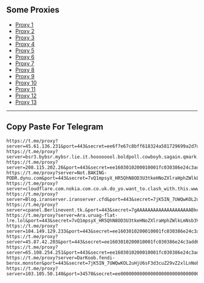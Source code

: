 Some Proxies
---
- [Proxy 1](https://t.me/proxy?server=45.61.136.231&port=443&secret=ee6f7e67c8bff618324a581729699a2d7d7777772e636c6f7564666c6172652e636f6d)
- [Proxy 2](https://t.me/proxy?server=bsr3.bybsr.mybsr.lie.it.hoooooool.boldpoll.cowboyh.sagain.qmark.www.sssdigik.scom.iranservers.com.bing.com.gmail.scoms.gnic.ir.thisisme.ir.mihanwebhost.sejhost.udfuk.986.entekhab.ddns.net.dynu.cfeccom.noip.withoutip.without.zarfiyat.worldsparr.website.&port=443&secret=7gAAAAAAAAAAAAAAAAAAAABjLnJwcnMtY2RuLmNvbQ)
- [Proxy 3](https://t.me/proxy?server=208.115.202.26&port=443&secret=ee1603010200010001fc030386e24c3add74656c65776562696f6e2e636f6d)
- [Proxy 4](https://t.me/proxy?server=Not.BAKING-PODR.dynu.com&port=443&secret=7vQ1mpsyX_HR5QhN8OD3U3tkeHNoZXlraHphZWlkLmNsb3VkZnJvbnQubmV0)
- [Proxy 5](https://t.me/proxy?server=cloudflare.com.nokia.com.co.uk.do_yo.want_to.clash_with.this.www.microsoft.com.there_is_no.place_like.localhost.www.bing.com.count_with_me.cyou.com.now_sudo.rm_rf.ddns.net.we_are_here.again_to_fight.everyone.i_am.the_internet.special_wayob.blackmile.cfd.&port=443&secret=7gAAAAAAAAAAAAAAAAAAAABkeHNoZXlraHphZWlkLmNsb3VkZnJvbnQubmV0)
- [Proxy 6](https://t.me/proxy?server=Blog.iranserver.iranserver.cfd&port=443&secret=7jK5IN_7UWQwKOL2uHjU6sFhcnZhbi5pcg)
- [Proxy 7](https://t.me/proxy?server=cpanel.Berlinevent.tk.&port=443&secret=7gAAAAAAAAAAAAAAAAAAAABkeHNoZXlraHphZWlkLmNsb3VkZnJvbnQubmV0)
- [Proxy 8](https://t.me/proxy?server=Ara.uruag-flat-lre.lol&port=443&secret=7vQ1mpsyX_HR5QhN8OD3U3tkeHNoZXlraHphZWlkLmNsb3VkZnJvbnQubmV0)
- [Proxy 9](https://t.me/proxy?server=104.149.129.233&port=443&secret=ee1603010200010001fc030386e24c3add6d792e6972616e63656c6c2e6972)
- [Proxy 10](https://t.me/proxy?server=45.87.42.203&port=443&secret=ee1603010200010001fc030386e24c3add6d792e6972616e63656c6c2e6972)
- [Proxy 11](https://t.me/proxy?server=65.108.254.251&port=443&secret=ee1603010200010001fc030386e24c3add4d592e6952616e43656c6c2e4b6f73)
- [Proxy 12](https://t.me/proxy?server=DarKoob.fendi-berox.monster&port=443&secret=7jK5IN_7UWQwKOL2uHjU6sF3d3cuZ29vZ2xlLnNob3A)
- [Proxy 13](https://t.me/proxy?server=103.105.50.140&port=34570&secret=ee000000000000000000000000000000006d79736f6e2e64756f6c696e676f2e636f6d)
---
Copy Paste For Telegram
---
```
https://t.me/proxy?server=45.61.136.231&port=443&secret=ee6f7e67c8bff618324a581729699a2d7d7777772e636c6f7564666c6172652e636f6d
https://t.me/proxy?server=bsr3.bybsr.mybsr.lie.it.hoooooool.boldpoll.cowboyh.sagain.qmark.www.sssdigik.scom.iranservers.com.bing.com.gmail.scoms.gnic.ir.thisisme.ir.mihanwebhost.sejhost.udfuk.986.entekhab.ddns.net.dynu.cfeccom.noip.withoutip.without.zarfiyat.worldsparr.website.&port=443&secret=7gAAAAAAAAAAAAAAAAAAAABjLnJwcnMtY2RuLmNvbQ
https://t.me/proxy?server=208.115.202.26&port=443&secret=ee1603010200010001fc030386e24c3add74656c65776562696f6e2e636f6d
https://t.me/proxy?server=Not.BAKING-PODR.dynu.com&port=443&secret=7vQ1mpsyX_HR5QhN8OD3U3tkeHNoZXlraHphZWlkLmNsb3VkZnJvbnQubmV0
https://t.me/proxy?server=cloudflare.com.nokia.com.co.uk.do_yo.want_to.clash_with.this.www.microsoft.com.there_is_no.place_like.localhost.www.bing.com.count_with_me.cyou.com.now_sudo.rm_rf.ddns.net.we_are_here.again_to_fight.everyone.i_am.the_internet.special_wayob.blackmile.cfd.&port=443&secret=7gAAAAAAAAAAAAAAAAAAAABkeHNoZXlraHphZWlkLmNsb3VkZnJvbnQubmV0
https://t.me/proxy?server=Blog.iranserver.iranserver.cfd&port=443&secret=7jK5IN_7UWQwKOL2uHjU6sFhcnZhbi5pcg
https://t.me/proxy?server=cpanel.Berlinevent.tk.&port=443&secret=7gAAAAAAAAAAAAAAAAAAAABkeHNoZXlraHphZWlkLmNsb3VkZnJvbnQubmV0
https://t.me/proxy?server=Ara.uruag-flat-lre.lol&port=443&secret=7vQ1mpsyX_HR5QhN8OD3U3tkeHNoZXlraHphZWlkLmNsb3VkZnJvbnQubmV0
https://t.me/proxy?server=104.149.129.233&port=443&secret=ee1603010200010001fc030386e24c3add6d792e6972616e63656c6c2e6972
https://t.me/proxy?server=45.87.42.203&port=443&secret=ee1603010200010001fc030386e24c3add6d792e6972616e63656c6c2e6972
https://t.me/proxy?server=65.108.254.251&port=443&secret=ee1603010200010001fc030386e24c3add4d592e6952616e43656c6c2e4b6f73
https://t.me/proxy?server=DarKoob.fendi-berox.monster&port=443&secret=7jK5IN_7UWQwKOL2uHjU6sF3d3cuZ29vZ2xlLnNob3A
https://t.me/proxy?server=103.105.50.140&port=34570&secret=ee000000000000000000000000000000006d79736f6e2e64756f6c696e676f2e636f6d
```